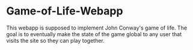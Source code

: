 # Game-of-Life-Webapp

This webapp is supposed to implement John Conway's game of life. The goal is to eventually make the state of the game global to any user
that visits the site so they can play together.

